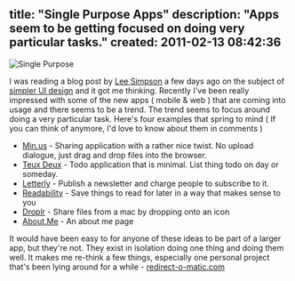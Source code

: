 title: "Single Purpose Apps"
description: "Apps seem to be getting focused on doing very particular tasks."
created: 2011-02-13 08:42:36
---

![Single Purpose](/media/2011/02/13/blogimage/Single_Purpose.850x600.jpg)

I was reading a blog post by [Lee Simpson][lee] a few days ago on the subject of [simpler UI design][lee:ui] and it got me thinking.  Recently I've been really impressed with some of the new apps ( mobile  & web ) that are coming into usage and there seems to be a trend. The trend seems to focus around doing a very particular task. Here's four examples that spring to mind ( If you can think of anymore, I'd love to know about them in comments ) 

* [Min.us][minus] - Sharing application with a rather nice twist. No upload dialogue, just drag and drop files into the browser.
* [Teux Deux][teux] - Todo application that is minimal. List thing todo on day or someday.
* [Letterly][letterly] - Publish a newsletter and charge people to subscribe to it.
* [Readability][read] - Save things to read for later in a way that makes sense to you
* [Droplr][drop] - Share files from a mac by dropping onto an icon
* [About.Me][about] - An about me page


It would have been easy to for anyone of these ideas to be part of a larger app, but they're not. They exist in isolation doing one thing and doing them well.  It makes me re-think a few things, especially one personal project that's been lying around for a while - [redirect-o-matic.com][redirect]


[about]: http://about.me
[redirect]: http://redirect-o-matic.com/
[drop]: http://droplr.com/
[read]: https://www.readability.com/
[letterly]: http://letter.ly/
[teux]: http://teuxdeux.com/
[minus]: http://min.us/
[lee]: http://www.itsleesimpson.com/
[lee:ui]: http://www.itsleesimpson.com/2011/01/27/thinking-about-simpler-ui-design/
